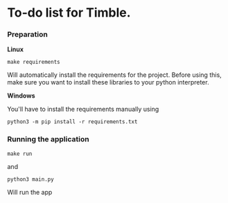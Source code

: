 # To-do list for Timble.
### Preparation

**Linux**
```shell
make requirements
```
Will automatically install the requirements for the project. Before using this, make sure you want to install these libraries to your python interpreter.

**Windows**

You'll have to install the requirements manually using
```shell
python3 -m pip install -r requirements.txt
```

### Running the application

```shell
make run
```
and
```
python3 main.py
```
Will run the app
